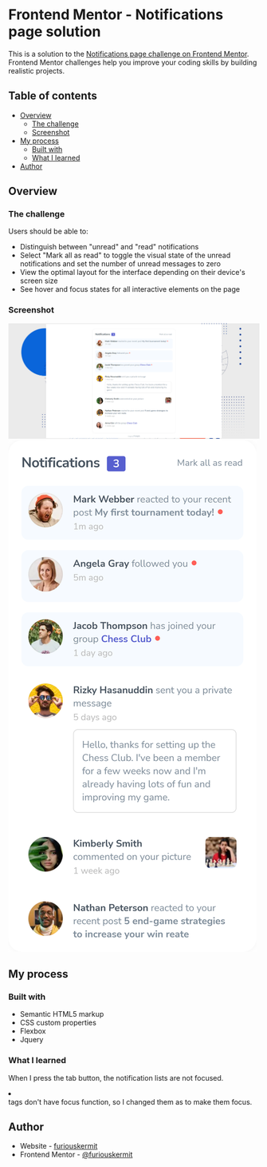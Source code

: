 # Frontend Mentor - Notifications page solution

This is a solution to the [Notifications page challenge on Frontend Mentor](https://www.frontendmentor.io/challenges/notifications-page-DqK5QAmKbC). Frontend Mentor challenges help you improve your coding skills by building realistic projects. 

## Table of contents

- [Overview](#overview)
  - [The challenge](#the-challenge)
  - [Screenshot](#screenshot)
- [My process](#my-process)
  - [Built with](#built-with)
  - [What I learned](#what-i-learned)
- [Author](#author)

## Overview

### The challenge

Users should be able to:

- Distinguish between "unread" and "read" notifications
- Select "Mark all as read" to toggle the visual state of the unread notifications and set the number of unread messages to zero
- View the optimal layout for the interface depending on their device's screen size
- See hover and focus states for all interactive elements on the page

### Screenshot

![PC_design](./assets/images/pc_design.png)
![mobile_design](./assets/images/mobile_design.png)

## My process

### Built with

- Semantic HTML5 markup
- CSS custom properties
- Flexbox
- Jquery

### What I learned

When I press the tab button, the notification lists are not focused. <li></li> tags don't have focus function, so I changed them as <a></a> to make them focus.

## Author

- Website - [furiouskermit](https://furiouskermit.github.io/NotificationsPage/)
- Frontend Mentor - [@furiouskermit](https://www.frontendmentor.io/profile/furiouskermit)